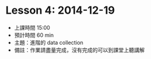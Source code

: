 # Lesson 4: 2014-12-19

- 上課時間 15:00
- 預計時間 60 min
- 主題：進階的 data collection
- 備註：作業請盡量完成，沒有完成的可以到課堂上聽講解